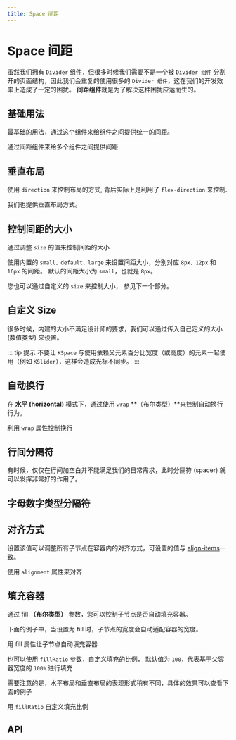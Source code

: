 ```yaml
---
title: Space 间距
---
```


# Space 间距

<leadInto name="KSpace" />

虽然我们拥有 `Divider` 组件，但很多时候我们需要不是一个被 `Divider 组件` 分割开的页面结构，因此我们会重复的使用很多的 `Divider 组件`，这在我们的开发效率上造成了一定的困扰。 **间距组件**就是为了解决这种困扰应运而生的。

## 基础用法

最基础的用法，通过这个组件来给组件之间提供统一的间距。

通过间距组件来给多个组件之间提供间距

<demo path="./def.vue" />

## 垂直布局

使用 `direction` 来控制布局的方式, 背后实际上是利用了 `flex-direction` 来控制.

我们也提供垂直布局方式。

<demo path="./verticalSpace.vue" />

## 控制间距的大小

通过调整 `size` 的值来控制间距的大小

使用内置的 `small、default、large` 来设置间距大小，分别对应 `8px、12px` 和 `16px` 的间距。 默认的间距大小为 `small`，也就是 `8px`。

您也可以通过自定义的 `size` 来控制大小， 参见下一个部分。

<demo path="./sizeSpace.vue" />

## 自定义 Size

很多时候，内建的大小不满足设计师的要求，我们可以通过传入自己定义的大小 (数值类型) 来设置。

<demo path="./customSizeSpace.vue" />

::: tip 提示
不要让 `KSpace` 与使用依赖父元素百分比宽度（或高度）的元素一起使用（例如 `KSlider`），这样会造成光标不同步。
:::

## 自动换行

在 **水平 (horizontal)** 模式下，通过使用 `wrap` **（布尔类型）**来控制自动换行行为。

利用 `wrap` 属性控制换行

<demo path="./wrapSpace.vue" />

## 行间分隔符

有时候，仅仅在行间加空白并不能满足我们的日常需求，此时分隔符 (spacer) 就可以发挥非常好的作用了。

## 字母数字类型分隔符

<demo path="./letterNumberSpace.vue" />

## 对齐方式

设置该值可以调整所有子节点在容器内的对齐方式，可设置的值与 [align-items](https://developer.mozilla.org/en-US/docs/Web/CSS/align-items)一致。

使用 `alignment` 属性来对齐

<demo path="./alignmentSpace.vue" />

## 填充容器

通过 fill **（布尔类型）** 参数，您可以控制子节点是否自动填充容器。

下面的例子中，当设置为 fill 时，子节点的宽度会自动适配容器的宽度。

用 fill 属性让子节点自动填充容器

<demo path="./fillSpace.vue" />

也可以使用 `fillRatio` 参数，自定义填充的比例， 默认值为 `100`，代表基于父容器宽度的 `100%` 进行填充

需要注意的是，水平布局和垂直布局的表现形式稍有不同，具体的效果可以查看下面的例子

用 `fillRatio` 自定义填充比例

<demo path="./fillRatioSpace.vue" />

## API

<API src="./space.json" lang="zh"></API>